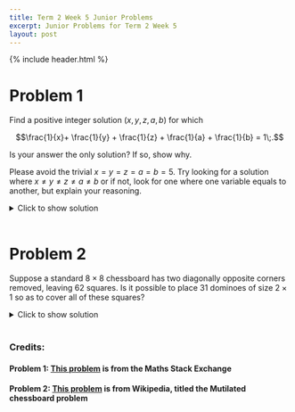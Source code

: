 ```yaml
---
title: Term 2 Week 5 Junior Problems
excerpt: Junior Problems for Term 2 Week 5
layout: post
---
```

{% include header.html %}

# Problem 1
Find a positive integer solution $(x,y,z,a,b)$ for which

$$\frac{1}{x}+ \frac{1}{y} + \frac{1}{z} + \frac{1}{a} + \frac{1}{b} = 1\;.$$

Is your answer the only solution? If so, show why.

Please avoid the trivial $x=y=z=a=b=5$. Try looking for a solution where $x \neq y \neq z \neq a \neq b$ or if not, look for one where one variable equals to another, but explain your reasoning.

<details>
<summary>Click to show solution</summary>
The perfect number $28=1+2+4+7+14$ provides a solution:

$$
\frac1{28}+\frac1{14}+\frac17+\frac14+\frac12=\frac{1+2+4+7+14}{28}=1\;.
$$

If they’ve been doing unit (or ‘Egyptian’) fractions, I’d expect some to see that since $\frac16+\frac13=\frac12$,

$$
\frac16+\frac16+\frac16+\frac16+\frac13=1
$$

is a solution, though not a much more interesting one than the trivial solution. The choice of letters might well suggest the solution

$$
\frac16+\frac16+\frac16+\frac14+\frac14\;.
$$

A little playing around would show that $\frac14+\frac15=\frac9{20}$, which differs from $\frac12$ by just $\frac1{20}$; that yields the solution

$$
\frac1{20}+\frac15+\frac14+\frac14+\frac14\;.
$$

If I were the teacher, I’d hope that some kids would realize that since the average of the fractions is $\frac15$, in any non-trivial solution at least one denominator must be less than $5$, and at least one must be greater than $5$. Say that $x\le y\le z\le a\le b$. Clearly $x\ge 2$, so let’s try $x=2$. Then we need to solve

$$
\frac1y+\frac1z+\frac1a+\frac1b=\frac12\;.
$$

Now $y\ge 3$. Suppose that $y=3$; then

$$
\frac1z+\frac1a+\frac1b=\frac16\;.
$$

Now $1,2,$ and $3$ all divide $36$, and $\frac16=\frac6{36}$, so we can write

$$
\frac1{36}+\frac1{18}+\frac1{12}=\frac{1+2+3}{36}=\frac6{36}=\frac16\;,
$$

and we get another ‘nice’ solution,

$$
\frac12+\frac13+\frac1{12}+\frac1{18}+\frac1{36}\;.
$$
</details>
<br>

# Problem 2

Suppose a standard $8\times8$ chessboard has two diagonally opposite corners removed, leaving $62$ squares. Is it possible to place $31$ dominoes of size $2\times1$ so as to cover all of these squares?

<details>
<summary>Click to show solution</summary>
The puzzle is impossible to complete. A domino placed on the chessboard will always cover one white square and one black square. Therefore, a collection of dominoes placed on the board will cover an equal numbers of squares of each color. If the two white corners are removed from the board then $30$ white squares and $32$ black squares remain to be covered by dominoes, so this is impossible. If the two black corners are removed instead, then $32$ white squares and $30$ black squares remain, so it is again impossible.
</details>
<br>

### Credits:
#### Problem 1: [This problem](https://math.stackexchange.com/questions/290435/find-five-positive-integers-whose-reciprocals-sum-to-1) is from the Maths Stack Exchange
#### Problem 2: [This problem](https://en.wikipedia.org/wiki/Mutilated_chessboard_problem) is from Wikipedia, titled the Mutilated chessboard problem